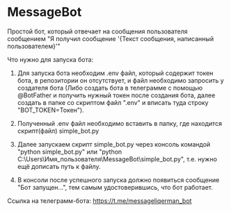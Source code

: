 # MessageBot
Простой бот, который отвечает на сообщения пользователя сообщением "Я получил сообщение '{Текст сообщения, написанный пользователем}'"

Что нужно для запуска бота:

1. Для запуска бота необходим .env файл, который содержит токен бота, в репозитории он отсутствует, и файл необходимо запросить у создателя бота (Либо создать бота в телеграмме с помощью @BotFather и получить нужный токен после создания бота, далее создать в папке со скриптом файл ".env" и вписать туда строку "BOT_TOKEN=Токен").

2. Полученный .env файл необходимо вставить в папку, где находится скрипт(файл) simple_bot.py

3. Далее запускаем скрипт simple_bot.py через консоль командой "python simple_bot.py" или "python C:\Users\Имя_пользователя\MessageBot\simple_bot.py", т.е. нужно ещё дописать путь к файлу.

4. В консоли после успешного запуска должно появиться сообщение "Бот запущен...", тем самым удостоверившись, что бот работает.

Ссылка на телеграмм-бота: https://t.me/messageliqerman_bot
